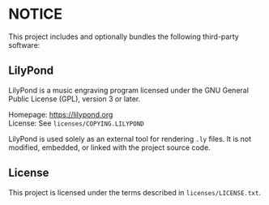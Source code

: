# NOTICE

This project includes and optionally bundles the following third-party software:

## LilyPond

LilyPond is a music engraving program licensed under the GNU General Public License (GPL), version 3 or later.

Homepage: https://lilypond.org  
License: See `licenses/COPYING.LILYPOND`

LilyPond is used solely as an external tool for rendering `.ly` files. It is not modified, embedded, or linked with the project source code.

## License

This project is licensed under the terms described in `licenses/LICENSE.txt`.
